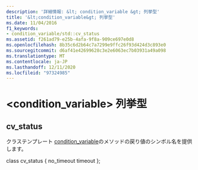 ```yaml
---
description: '詳細情報: &lt; condition_variable &gt; 列挙型'
title: '&lt;condition_variable&gt; 列挙型'
ms.date: 11/04/2016
f1_keywords:
- condition_variable/std::cv_status
ms.assetid: f261ad79-e25b-4afa-9f8a-909ce697e0d8
ms.openlocfilehash: 8b35c6d2b64c7a7299e9ffc26f93d424d3c893e0
ms.sourcegitcommit: d6af41e42699628c3e2e6063ec7b03931a49a098
ms.translationtype: MT
ms.contentlocale: ja-JP
ms.lasthandoff: 12/11/2020
ms.locfileid: "97324985"
---
```

# <a name="ltcondition_variablegt-enums"></a>&lt;condition_variable&gt; 列挙型

## <a name="cv_status"></a><a name="cv_status"></a> cv_status

クラステンプレート [condition_variable](../standard-library/condition-variable-class.md)のメソッドの戻り値のシンボル名を提供します。

class cv_status { no_timeout timeout };

